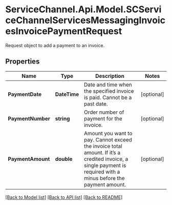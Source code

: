 # ServiceChannel.Api.Model.SCServiceChannelServicesMessagingInvoicesInvoicePaymentRequest
Request object to add a payment to an invoice.

## Properties

Name | Type | Description | Notes
------------ | ------------- | ------------- | -------------
**PaymentDate** | **DateTime** | Date and time when the specified invoice is paid. Cannot be a past date. | [optional] 
**PaymentNumber** | **string** | Order number of payment for the invoice. | [optional] 
**PaymentAmount** | **double** | Amount you want to pay. Cannot exceed the invoice total amount. If it’s a credited invoice, a single payment is required with a minus before the payment amount. | [optional] 

[[Back to Model list]](../README.md#documentation-for-models) [[Back to API list]](../README.md#documentation-for-api-endpoints) [[Back to README]](../README.md)

